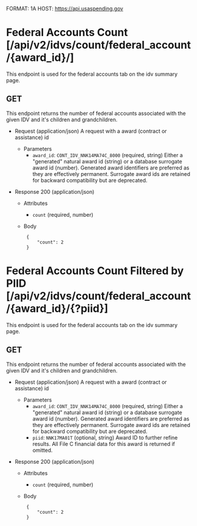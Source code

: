 FORMAT: 1A
HOST: https://api.usaspending.gov

# Federal Accounts Count [/api/v2/idvs/count/federal_account/{award_id}/]

This endpoint is used for the federal accounts tab on the idv summary page.

## GET

This endpoint returns the number of federal accounts associated with the given IDV and it's children and grandchildren.

+ Request (application/json)
    A request with a award (contract or assistance) id 
    + Parameters        
        + `award_id`: `CONT_IDV_NNK14MA74C_8000` (required, string)
            Either a "generated" natural award id (string) or a database surrogate award id (number).  Generated award identifiers are preferred as they are effectively permanent.  Surrogate award ids are retained for backward compatibility but are deprecated.

+ Response 200 (application/json)
    + Attributes 
        + `count` (required, number)
     + Body
    
            {
                "count": 2
            }
            
# Federal Accounts Count Filtered by PIID [/api/v2/idvs/count/federal_account/{award_id}/{?piid}]

This endpoint is used for the federal accounts tab on the idv summary page.

## GET

This endpoint returns the number of federal accounts associated with the given IDV and it's children and grandchildren.

+ Request (application/json)
    A request with a award (contract or assistance) id 
    + Parameters        
        + `award_id`: `CONT_IDV_NNK14MA74C_8000` (required, string)
            Either a "generated" natural award id (string) or a database surrogate award id (number).  Generated award identifiers are preferred as they are effectively permanent.  Surrogate award ids are retained for backward compatibility but are deprecated.
        + `piid`: `NNK17MA01T` (optional, string)
            Award ID to further refine results.  All File C financial data for this award is returned if omitted.

+ Response 200 (application/json)
    + Attributes 
        + `count` (required, number)
     + Body
    
            {
                "count": 2
            }